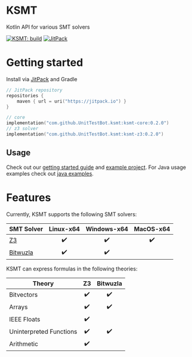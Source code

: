 # KSMT
Kotlin API for various SMT solvers

[![KSMT: build](https://github.com/UnitTestBot/ksmt/actions/workflows/build-and-run-tests.yml/badge.svg)](https://github.com/UnitTestBot/ksmt/workflows/build-and-run-tests.yml)
[![JitPack](https://jitpack.io/v/UnitTestBot/ksmt.svg)](https://jitpack.io/#UnitTestBot/ksmt)

# Getting started
Install via [JitPack](https://jitpack.io/) and Gradle

```kotlin
// JitPack repository
repositories {
    maven { url = uri("https://jitpack.io") }
}

// core 
implementation("com.github.UnitTestBot.ksmt:ksmt-core:0.2.0")
// z3 solver
implementation("com.github.UnitTestBot.ksmt:ksmt-z3:0.2.0")
```

## Usage
Check out our [getting started guide](docs/getting-started.md) and [example project](examples).
For Java usage examples check out [java examples](examples/src/main/java).

# Features
Currently, KSMT supports the following SMT solvers:

| SMT Solver                                       |     Linux-x64      |    Windows-x64     |     MacOS-x64      |
|--------------------------------------------------|:------------------:|:------------------:|:------------------:|
| [Z3](https://github.com/Z3Prover/z3)             | :heavy_check_mark: | :heavy_check_mark: | :heavy_check_mark: |
| [Bitwuzla](https://github.com/bitwuzla/bitwuzla) | :heavy_check_mark: | :heavy_check_mark: |                    |

KSMT can express formulas in the following theories:

| Theory                  |         Z3         |      Bitwuzla      |
|-------------------------|:------------------:|:------------------:|
| Bitvectors              | :heavy_check_mark: | :heavy_check_mark: |
| Arrays                  | :heavy_check_mark: | :heavy_check_mark: |
| IEEE Floats             | :heavy_check_mark: |                    |
| Uninterpreted Functions | :heavy_check_mark: | :heavy_check_mark: |
| Arithmetic              | :heavy_check_mark: |                    |
